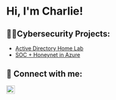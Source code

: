 <h1>Hi, I'm Charlie! </a></h1>

<h2>👨‍💻Cybersecurity Projects:</h2>

- [Active Directory Home Lab](https://github.com/CharliecMcKenzie/ActiveDirectoryLab)
- [SOC + Honeynet in Azure](url)


<h2> 🤳 Connect with me:</h2>


[<img align="left" alt="JoshMadakor | LinkedIn" width="22px" src="https://cdn.jsdelivr.net/npm/simple-icons@v3/icons/linkedin.svg" />][linkedin]



[linkedin]: www.linkedin.com/in/charlescmckenzie



